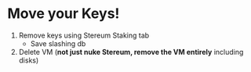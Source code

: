 # Move your Keys!

1. Remove keys using Stereum Staking tab
   - Save slashing db
2. Delete VM (**not just nuke Stereum, remove the VM entirely** including disks)
